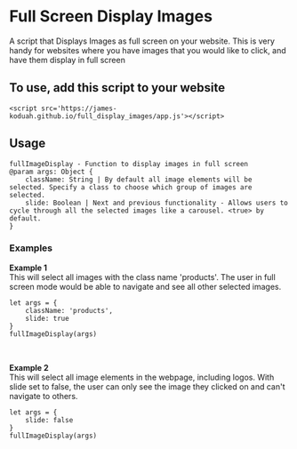 # Full Screen Display Images
A script that Displays Images as full screen on your website. 
This is very handy for websites where you have images that you would like to click, and have them display in full screen


## To use, add this script to your website
```<script src='https://james-koduah.github.io/full_display_images/app.js'></script>```


## Usage
```
fullImageDisplay - Function to display images in full screen
@param args: Object {
    className: String | By default all image elements will be selected. Specify a class to choose which group of images are selected.
    slide: Boolean | Next and previous functionality - Allows users to cycle through all the selected images like a carousel. <true> by default.
}
```
### Examples <br>
**Example 1** <br>
This will select all images with the class name 'products'. 
The user in full screen mode would be able to navigate and see all other selected images.

```
let args = {
    className: 'products',
    slide: true
}
fullImageDisplay(args)
```
<br>

**Example 2** <br>
This will select all image elements in the webpage, including logos.
With slide set to false, the user can only see the image they clicked on and can't navigate to others.
```
let args = {
    slide: false
}
fullImageDisplay(args)
```
